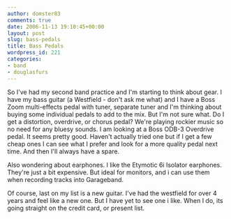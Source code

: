 ```yaml
---
author: domster83
comments: true
date: 2006-11-13 19:10:45+00:00
layout: post
slug: bass-pedals
title: Bass Pedals
wordpress_id: 221
categories:
- band
- douglasfurs
---
```


So I've had my second band practice and I'm starting to think about gear. I have my bass guitar (a Westfield - don't ask me what) and I have a Boss Zoom multi-effects pedal with tuner, separate tuner and I'm thinking about buying some individual pedals to add to the mix. But I'm not sure what. Do I get a distortion, overdrive, or chorus pedal? We're playing rockier music so no need for any bluesy sounds.
I am looking at a Boss ODB-3 Overdrive pedal. It seems pretty good. Haven't actually tried one but if I get a few cheap ones I can see what I prefer and look for a more quality pedal next time. And then I'll always have a spare.




Also wondering about earphones. I like the Etymotic 6i Isolator earphones. They're just a bit expensive. But ideal for monitors, and i can use them when recording tracks into Garageband.




Of course, last on my list is a new guitar. I've had the westfield for over 4 years and feel like a new one. But I have yet to see one i like. When I do, its going straight on the credit card, or present list.
